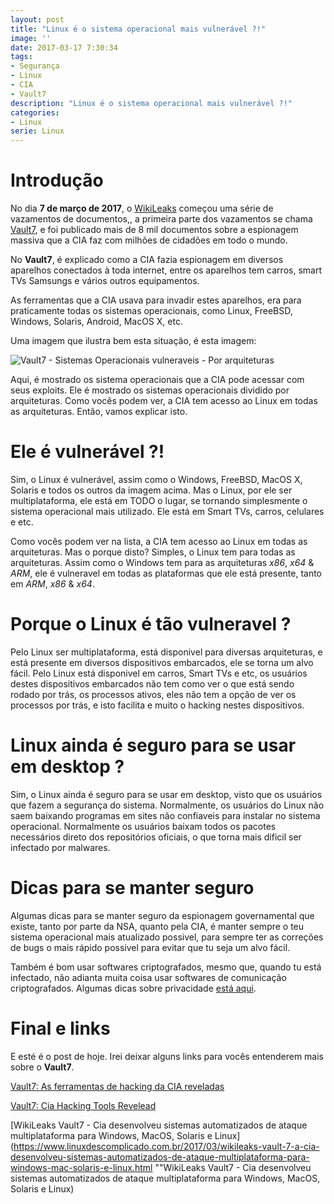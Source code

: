 ```yaml
---
layout: post
title: "Linux é o sistema operacional mais vulnerável ?!"
image: ''
date: 2017-03-17 7:30:34
tags:
- Segurança
- Linux
- CIA
- Vault7
description: "Linux é o sistema operacional mais vulnerável ?!"
categories:
- Linux
serie: Linux
---
```



# Introdução

No dia **7 de março de 2017**, o [WikiLeaks](https://wikileaks.org/ "WikiLeaks HomePage") começou uma série de vazamentos de documentos,, a primeira parte dos vazamentos se chama [Vault7](https://wikileaks.org/ciav7p1/ "WikiLeaks Vault7"), e foi publicado mais de 8 mil documentos sobre a espionagem massiva que a CIA faz com milhões de cidadões em todo o mundo.

No **Vault7**, é explicado como a CIA fazia espionagem em diversos aparelhos conectados à toda internet, entre os aparelhos tem carros, smart TVs Samsungs e vários outros equipamentos.

As ferramentas que a CIA usava para invadir estes aparelhos, era para praticamente todas os sistemas operacionais, como Linux, FreeBSD, Windows, Solaris, Android, MacOS X, etc.

Uma imagem que ilustra bem esta situação, é esta imagem:

![Vault7 - Sistemas Operacionais vulneraveis - Por arquiteturas](/assets/img/linux.jpg)


Aqui, é mostrado os sistema operacionais que a CIA pode acessar com seus exploits. Ele é mostrado os sistemas operacionais dividido por arquiteturas. Como vocês podem ver, a CIA tem acesso ao Linux em todas as arquiteturas. Então, vamos explicar isto.

# Ele é vulnerável ?!

Sim, o Linux é vulnerável, assim como o Windows, FreeBSD, MacOS X, Solaris e todos os outros da imagem acima. Mas o Linux, por ele ser multiplataforma, ele está em TODO o lugar, se tornando simplesmente o sistema operacional mais utilizado. Ele está em Smart TVs, carros, celulares e etc.

Como vocês podem ver na lista, a CIA tem acesso ao Linux em todas as arquiteturas. Mas o porque disto? Simples, o Linux tem para todas as arquiteturas. Assim como o Windows tem para as arquiteturas *x86*, *x64* & *ARM*, ele é vulneravel em todas as plataformas que ele está presente, tanto em *ARM*, *x86* & *x64*. 

# Porque o Linux é tão vulneravel ?

Pelo Linux ser multiplataforma, está disponivel para diversas arquiteturas, e está presente em diversos dispositivos embarcados, ele se torna um alvo fácil. Pelo Linux está disponivel em carros, Smart TVs e etc, os usuários destes dispositivos embarcados não tem como ver o que está sendo rodado por trás, os processos ativos, eles não tem a opção de ver os processos por trás, e isto facilita e muito o hacking nestes dispositivos.

# Linux ainda é seguro para se usar em desktop ?

Sim, o Linux ainda é seguro para se usar em desktop, visto que os usuários que fazem a segurança do sistema. Normalmente, os usuários do Linux não saem baixando programas em sites não confiaveis para instalar no sistema operacional. Normalmente os usuários baixam todos os pacotes necessários direto dos repositórios oficiais, o que torna mais dificil ser infectado por malwares.


# Dicas para se manter seguro

Algumas dicas para se manter seguro da espionagem governamental que existe, tanto por parte da NSA, quanto pela CIA, é manter sempre o teu sistema operacional mais atualizado possivel, para sempre ter as correções de bugs o mais rápido possivel para evitar que tu seja um alvo fácil.

Também é bom usar softwares criptografados, mesmo que, quando tu está infectado, não adianta muita coisa usar softwares de comunicação criptografados. Algumas dicas sobre privacidade [está aqui](https://linuxroot1.github.io/Dicas-de-Privacidade/ "Dicas de privacidade").

# Final e links

E esté é o post de hoje. Irei deixar alguns links para vocês entenderem mais sobre o **Vault7**.

[Vault7: As ferramentas de hacking da CIA reveladas](https://partidopirata.org/cofre7/ "Vault7 - traduzido")

[Vault7: Cia Hacking Tools Revelead](https://wikileaks.org/ciav7p1/ "Vault7 - inglês")

[WikiLeaks Vault7 - Cia desenvolveu sistemas automatizados de ataque multiplataforma para Windows, MacOS, Solaris e Linux](https://www.linuxdescomplicado.com.br/2017/03/wikileaks-vault-7-a-cia-desenvolveu-sistemas-automatizados-de-ataque-multiplataforma-para-windows-mac-solaris-e-linux.html ""WikiLeaks Vault7 - Cia desenvolveu sistemas automatizados de ataque multiplataforma para Windows, MacOS, Solaris e Linux)
